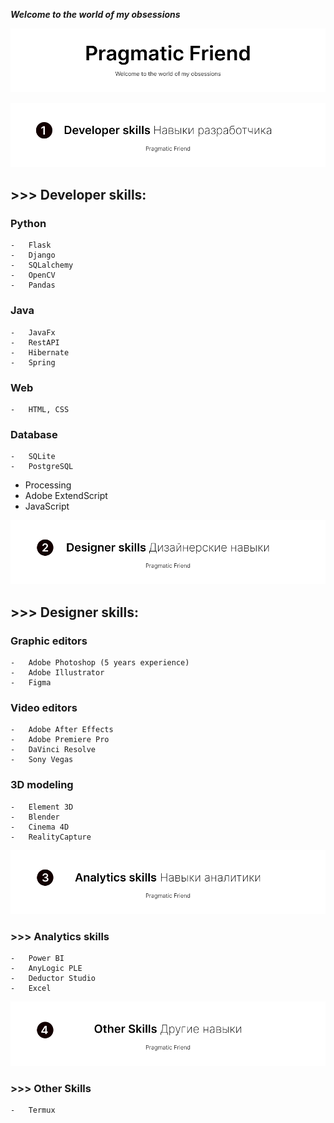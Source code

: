 ***Welcome to the world of my obsessions***

![alt text](img/1.png "")


![alt text](img/2.png "")


## >>> Developer skills: 

### Python 
	-	Flask
	-	Django
	-	SQLalchemy 
	-	OpenCV
	-	Pandas
	
### Java 
	- 	JavaFx
	- 	RestAPI
	-	Hibernate 
	-	Spring 
	
### Web 
	- 	HTML, CSS
	
### Database
	- 	SQLite
	- 	PostgreSQL
	
- Processing 
- Adobe ExtendScript
- JavaScript
	
	
![alt text](img/3.png "")	


## >>> Designer skills: 

### Graphic editors
	- 	Adobe Photoshop (5 years experience)
	- 	Adobe Illustrator
	- 	Figma
	
### Video editors
	- 	Adobe After Effects
	- 	Adobe Premiere Pro
	- 	DaVinci Resolve
	- 	Sony Vegas
	
### 3D modeling
	- 	Element 3D
	- 	Blender
	- 	Cinema 4D
	- 	RealityCapture
	
	
![alt text](img/4.png "")
	
	
### >>> Analytics skills
	- 	Power BI
	- 	AnyLogic PLE
	- 	Deductor Studio
	- 	Excel
	
	
![alt text](img/5.png "")	
	
		
### >>> Other Skills
	- 	Termux
	
